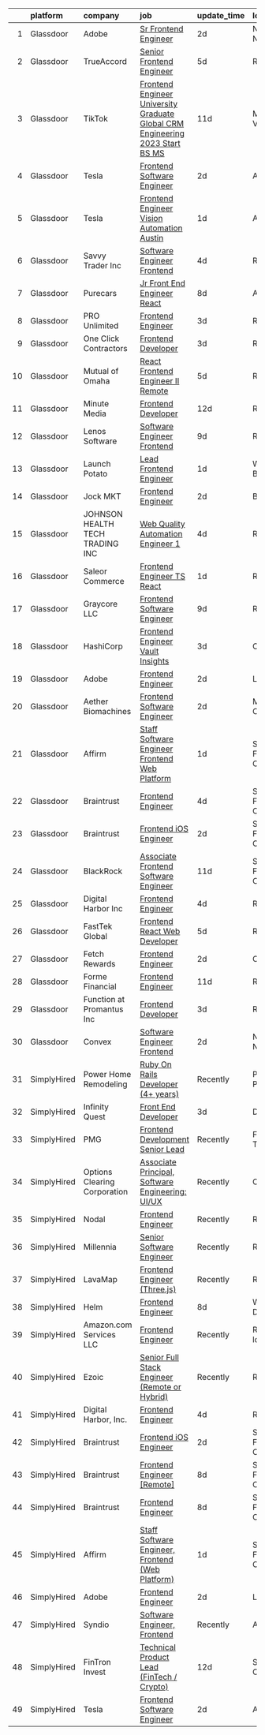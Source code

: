 

|    | platform    | company                         | job                                                                                                                                                                                                                                                                                                                                                                                                                                                                                                                                                                                                                                                                                                                                                                                                                                                                                                                   | update_time   | location            |
|---:|:------------|:--------------------------------|:----------------------------------------------------------------------------------------------------------------------------------------------------------------------------------------------------------------------------------------------------------------------------------------------------------------------------------------------------------------------------------------------------------------------------------------------------------------------------------------------------------------------------------------------------------------------------------------------------------------------------------------------------------------------------------------------------------------------------------------------------------------------------------------------------------------------------------------------------------------------------------------------------------------------|:--------------|:--------------------|
|  1 | Glassdoor   | Adobe                           | [Sr  Frontend Engineer](https://www.glassdoor.com/partner/jobListing.htm?pos=128&ao=1136043&s=58&guid=00000183737677afa33c3e5fd92b0db0&src=GD_JOB_AD&t=SR&vt=w&cs=1_a11ca9fc&cb=1664089487641&jobListingId=1008155725921&jrtk=3-0-1gdpnctum2orf001-1gdpnctvb209r000-411506722f729fcb-)                                                                                                                                                                                                                                                                                                                                                                                                                                                                                                                                                                                                                                | 2d            | New York, NY        |
|  2 | Glassdoor   | TrueAccord                      | [Senior Frontend Engineer](https://www.glassdoor.com/partner/jobListing.htm?pos=127&ao=1136043&s=58&guid=00000183737677afa33c3e5fd92b0db0&src=GD_JOB_AD&t=SR&vt=w&ea=1&cs=1_3ea6f880&cb=1664089487641&jobListingId=1008150182405&jrtk=3-0-1gdpnctum2orf001-1gdpnctvb209r000-6005b039b1987099-)                                                                                                                                                                                                                                                                                                                                                                                                                                                                                                                                                                                                                        | 5d            | Remote              |
|  3 | Glassdoor   | TikTok                          | [Frontend Engineer  University Graduate  Global CRM Engineering   2023 Start  BS MS ](https://www.glassdoor.com/partner/jobListing.htm?pos=116&ao=1136043&s=58&guid=00000183737677afa33c3e5fd92b0db0&src=GD_JOB_AD&t=SR&vt=w&cs=1_d08f2066&cb=1664089487638&jobListingId=1008136047805&jrtk=3-0-1gdpnctum2orf001-1gdpnctvb209r000-d7dafdcab62ba9ad-)                                                                                                                                                                                                                                                                                                                                                                                                                                                                                                                                                                  | 11d           | Mountain View, CA   |
|  4 | Glassdoor   | Tesla                           | [Frontend Software Engineer](https://www.glassdoor.com/partner/jobListing.htm?pos=101&ao=1110586&s=58&guid=00000183737677afa33c3e5fd92b0db0&src=GD_JOB_AD&t=SR&vt=w&cs=1_1b77c42f&cb=1664089487637&jobListingId=1008157141093&cpc=2CAED5C921A5F994&jrtk=3-0-1gdpnctum2orf001-1gdpnctvb209r000-1eaa54b20911e956--6NYlbfkN0BkX03mv_qGbDFMol2YHqLRvzzvm2LmpzMO_FcYL_FtJlnJTzsjtFTdelRG5HbGrIeCZP9oCSI6ImUnSzql4YIzeVzeWjcL10e3PjKPNncrtfUATnLfKEun6B7oMHrkjGLZfplALUQMVGdb_o3LMDr-5aX1YHMk9lEeSsmmOEO_rk7NXu8kpYIFIDJnIcavTmbao5qyCgqUPc74USiRRZzZQsExkV26DvbdTMmfJ4UgkRNXoWGHPdpq1ETW1MlZffnwCVkHApGnL4CO4fpGlmG-ues1mILg0aQjOmoVCVk044I25XuOqL10ELbbTiLrGD3ENjMYPTJt-tZv-RKqDYVbodFDn5Poa9DIuZfHmRlkq3FPWpPSc3Uczw6bQOISvSEyW3ed9HDUvv-LujpRAb7_RVV6MHYG7oJOd4BRiY-74x4q5IzjNhIZmpv3DJBefgevMIm7q1c_wmAA4bpabQNHem4NsQyhgpFJolQuIFMPUcWQD8jW3Xwn)                                                                      | 2d            | Austin, TX          |
|  5 | Glassdoor   | Tesla                           | [Frontend Engineer  Vision Automation  Austin ](https://www.glassdoor.com/partner/jobListing.htm?pos=103&ao=1110586&s=58&guid=00000183737677afa33c3e5fd92b0db0&src=GD_JOB_AD&t=SR&vt=w&cs=1_7143be7a&cb=1664089487637&jobListingId=1008158818623&cpc=3BA4CE39D5B5DEF5&jrtk=3-0-1gdpnctum2orf001-1gdpnctvb209r000-367b1ae1888af79e--6NYlbfkN0BkX03mv_qGbDFMol2YHqLRvzzvm2LmpzMO_FcYL_FtJlnJTzsjtFTdelRG5HbGrIf48uuBwRKZvRPgdtXQRBafWY5Z7yh-yjyaBs9aaj_ndWbkFIfitr6FBlbVGQM6jD7adcX613XQ8GVGz5lVzaTeLkNqVHMelLri7UHHnCPZK_Y4XDGeu4jC2et1xzZhbLYp4fvuJPGWNHTvuCPlNoZHAMj2gOzVgGI7YV8qfV04Iv2JqeoePhY8EM5QEun6_i590fBxrunDs_Bm1v3fG-MjP9EeUwC1Hb8aAmPx7t2LDd_4CuHASohchso4wESLhowpmmu7TLdL697UE6xne_BQhLe8Jl6tO3fqcCsEgI78c8V-ukJnPe6bShSTz-sbsdp5Gi4Z_9PcUII_z2JBP2J0i7oa3NeugjINQeVoys4dChvXbITvl2IlIR3gFTP3l56BM3L2O80lZd_1SvOL6GTMsojbePNsqL6Xq-kd3FBpm3yrJOhCQ8nT3dKFbWV6ZtmFHhnMXYrzaA%3D%3D)                       | 1d            | Austin, TX          |
|  6 | Glassdoor   | Savvy Trader  Inc               | [Software Engineer   Frontend](https://www.glassdoor.com/partner/jobListing.htm?pos=115&ao=1136043&s=58&guid=00000183737677afa33c3e5fd92b0db0&src=GD_JOB_AD&t=SR&vt=w&ea=1&cs=1_3c1e6365&cb=1664089487638&jobListingId=1008151672409&jrtk=3-0-1gdpnctum2orf001-1gdpnctvb209r000-3151fb58d76bbba9-)                                                                                                                                                                                                                                                                                                                                                                                                                                                                                                                                                                                                                    | 4d            | Remote              |
|  7 | Glassdoor   | Purecars                        | [Jr  Front End Engineer   React](https://www.glassdoor.com/partner/jobListing.htm?pos=108&ao=1136043&s=58&guid=00000183737677afa33c3e5fd92b0db0&src=GD_JOB_AD&t=SR&vt=w&ea=1&cs=1_f3451da6&cb=1664089487637&jobListingId=1008145849027&jrtk=3-0-1gdpnctum2orf001-1gdpnctvb209r000-d91244bc8c53ce95-)                                                                                                                                                                                                                                                                                                                                                                                                                                                                                                                                                                                                                  | 8d            | Atlanta, GA         |
|  8 | Glassdoor   | PRO Unlimited                   | [Frontend Engineer](https://www.glassdoor.com/partner/jobListing.htm?pos=112&ao=1136043&s=58&guid=00000183737677afa33c3e5fd92b0db0&src=GD_JOB_AD&t=SR&vt=w&ea=1&cs=1_c121f4d7&cb=1664089487638&jobListingId=1008154604418&jrtk=3-0-1gdpnctum2orf001-1gdpnctvb209r000-9c4d52cc2aeb0260-)                                                                                                                                                                                                                                                                                                                                                                                                                                                                                                                                                                                                                               | 3d            | Remote              |
|  9 | Glassdoor   | One Click Contractors           | [Frontend Developer](https://www.glassdoor.com/partner/jobListing.htm?pos=125&ao=1136043&s=58&guid=00000183737677afa33c3e5fd92b0db0&src=GD_JOB_AD&t=SR&vt=w&ea=1&cs=1_21fb4e4e&cb=1664089487641&jobListingId=1008153414131&jrtk=3-0-1gdpnctum2orf001-1gdpnctvb209r000-27f394f296b1f160-)                                                                                                                                                                                                                                                                                                                                                                                                                                                                                                                                                                                                                              | 3d            | Remote              |
| 10 | Glassdoor   | Mutual of Omaha                 | [React Frontend Engineer II   Remote](https://www.glassdoor.com/partner/jobListing.htm?pos=102&ao=1110586&s=58&guid=00000183737677afa33c3e5fd92b0db0&src=GD_JOB_AD&t=SR&vt=w&cs=1_14f9ea90&cb=1664089487637&jobListingId=1008149269440&cpc=E773D000C9BC26FA&jrtk=3-0-1gdpnctum2orf001-1gdpnctvb209r000-b7a42c823d67b9cb--6NYlbfkN0AKY9t8q7VgAheoAs7efbXyhExMUVS6P88HBLabZoQOT6odWudF8K1nswEbB-u_gfjFFV8n7oot-o9a303JeocnPtINEZm6uL52t5GhvEJhdaAMm6FpF5H9MSfcmuXXBGHHbFUJDIiELhJvK5m30MLIoPafmtYyQ4UtV4_jxj8aSAoCteelZ269xQXWddrY6oz7pb25tBcIyg4_wZ9ltJomzTS7nD1OzmEgDZeOLztBKYRc6qleUygG_s5XNTqQi5INSrmiEXpV5gkGSotxm3JZSNlfq8wacrX5WGMbMvBoFZsgg9-B_bsJTHhVbYRvmSLXI1grFaainbTb6KWEPinnawG1-NWuWbuccY2FmAuI2vidA597BDnpEC8bInzf3eBJh7GWXejBkHepbllNYOKRy9euqnfRPA2gxStFuOOUJv9_Qjbe7zcggAZ4C6hk4AEQgc95iCV1Mk8i9Ol_sjd73ZpLF3J50cNs-DBpNDW7DY5RlT0pAEbeEFw5KlFf_SyxogTMui992xw36ZLISw88z9U4_2mE-UaAM9XJPm7wFA%3D%3D) | 5d            | Remote              |
| 11 | Glassdoor   | Minute Media                    | [Frontend Developer](https://www.glassdoor.com/partner/jobListing.htm?pos=117&ao=1136043&s=58&guid=00000183737677afa33c3e5fd92b0db0&src=GD_JOB_AD&t=SR&vt=w&ea=1&cs=1_54cbddea&cb=1664089487638&jobListingId=1008134598526&jrtk=3-0-1gdpnctum2orf001-1gdpnctvb209r000-183d548ffeb1d3f4-)                                                                                                                                                                                                                                                                                                                                                                                                                                                                                                                                                                                                                              | 12d           | Remote              |
| 12 | Glassdoor   | Lenos Software                  | [Software Engineer  Frontend](https://www.glassdoor.com/partner/jobListing.htm?pos=121&ao=1136043&s=58&guid=00000183737677afa33c3e5fd92b0db0&src=GD_JOB_AD&t=SR&vt=w&cs=1_86dada96&cb=1664089487639&jobListingId=1008143781369&jrtk=3-0-1gdpnctum2orf001-1gdpnctvb209r000-067a6f2af5e21cbc-)                                                                                                                                                                                                                                                                                                                                                                                                                                                                                                                                                                                                                          | 9d            | Remote              |
| 13 | Glassdoor   | Launch Potato                   | [Lead Frontend Engineer](https://www.glassdoor.com/partner/jobListing.htm?pos=129&ao=1136043&s=58&guid=00000183737677afa33c3e5fd92b0db0&src=GD_JOB_AD&t=SR&vt=w&ea=1&cs=1_e1e4ce45&cb=1664089487641&jobListingId=1008157830250&jrtk=3-0-1gdpnctum2orf001-1gdpnctvb209r000-11248a04092d2791-)                                                                                                                                                                                                                                                                                                                                                                                                                                                                                                                                                                                                                          | 1d            | West Palm Beach, FL |
| 14 | Glassdoor   | Jock MKT                        | [Frontend Engineer](https://www.glassdoor.com/partner/jobListing.htm?pos=122&ao=1136043&s=58&guid=00000183737677afa33c3e5fd92b0db0&src=GD_JOB_AD&t=SR&vt=w&ea=1&cs=1_f9c60656&cb=1664089487639&jobListingId=1008157226597&jrtk=3-0-1gdpnctum2orf001-1gdpnctvb209r000-3066f95add390635-)                                                                                                                                                                                                                                                                                                                                                                                                                                                                                                                                                                                                                               | 2d            | Boston, MA          |
| 15 | Glassdoor   | JOHNSON HEALTH TECH TRADING INC | [Web Quality Automation Engineer 1](https://www.glassdoor.com/partner/jobListing.htm?pos=123&ao=1136043&s=58&guid=00000183737677afa33c3e5fd92b0db0&src=GD_JOB_AD&t=SR&vt=w&ea=1&cs=1_e6134484&cb=1664089487639&jobListingId=1008151378497&jrtk=3-0-1gdpnctum2orf001-1gdpnctvb209r000-9dbf229f1d5dc607-)                                                                                                                                                                                                                                                                                                                                                                                                                                                                                                                                                                                                               | 4d            | Remote              |
| 16 | Glassdoor   | Saleor Commerce                 | [Frontend Engineer  TS  React ](https://www.glassdoor.com/partner/jobListing.htm?pos=107&ao=1136043&s=58&guid=00000183737677afa33c3e5fd92b0db0&src=GD_JOB_AD&t=SR&vt=w&cs=1_7e84349e&cb=1664089487637&jobListingId=1008157764742&jrtk=3-0-1gdpnctum2orf001-1gdpnctvb209r000-9782c00eeced325b-)                                                                                                                                                                                                                                                                                                                                                                                                                                                                                                                                                                                                                        | 1d            | Remote              |
| 17 | Glassdoor   | Graycore  LLC                   | [Frontend Software Engineer](https://www.glassdoor.com/partner/jobListing.htm?pos=111&ao=1136043&s=58&guid=00000183737677afa33c3e5fd92b0db0&src=GD_JOB_AD&t=SR&vt=w&ea=1&cs=1_0dfc2cf9&cb=1664089487638&jobListingId=1008143380938&jrtk=3-0-1gdpnctum2orf001-1gdpnctvb209r000-7d72a074e208625d-)                                                                                                                                                                                                                                                                                                                                                                                                                                                                                                                                                                                                                      | 9d            | Remote              |
| 18 | Glassdoor   | HashiCorp                       | [Frontend Engineer   Vault Insights](https://www.glassdoor.com/partner/jobListing.htm?pos=130&ao=1136043&s=58&guid=00000183737677afa33c3e5fd92b0db0&src=GD_JOB_AD&t=SR&vt=w&ea=1&cs=1_bd0277b1&cb=1664089487641&jobListingId=1008154245479&jrtk=3-0-1gdpnctum2orf001-1gdpnctvb209r000-6c8a6ad9c5a1cf10-)                                                                                                                                                                                                                                                                                                                                                                                                                                                                                                                                                                                                              | 3d            | Chicago, IL         |
| 19 | Glassdoor   | Adobe                           | [Frontend Engineer](https://www.glassdoor.com/partner/jobListing.htm?pos=105&ao=1136043&s=58&guid=00000183737677afa33c3e5fd92b0db0&src=GD_JOB_AD&t=SR&vt=w&cs=1_6b9cbae4&cb=1664089487637&jobListingId=1008155725520&jrtk=3-0-1gdpnctum2orf001-1gdpnctvb209r000-6f2f33f781fe8414-)                                                                                                                                                                                                                                                                                                                                                                                                                                                                                                                                                                                                                                    | 2d            | Lehi, UT            |
| 20 | Glassdoor   | Aether Biomachines              | [Frontend Software Engineer](https://www.glassdoor.com/partner/jobListing.htm?pos=118&ao=1136043&s=58&guid=00000183737677afa33c3e5fd92b0db0&src=GD_JOB_AD&t=SR&vt=w&ea=1&cs=1_b0adf1d1&cb=1664089487638&jobListingId=1008157062243&jrtk=3-0-1gdpnctum2orf001-1gdpnctvb209r000-224c34c6bbd6d0b4-)                                                                                                                                                                                                                                                                                                                                                                                                                                                                                                                                                                                                                      | 2d            | Menlo Park, CA      |
| 21 | Glassdoor   | Affirm                          | [Staff Software Engineer  Frontend  Web Platform ](https://www.glassdoor.com/partner/jobListing.htm?pos=119&ao=1136043&s=58&guid=00000183737677afa33c3e5fd92b0db0&src=GD_JOB_AD&t=SR&vt=w&cs=1_9e56ed08&cb=1664089487638&jobListingId=1008158469332&jrtk=3-0-1gdpnctum2orf001-1gdpnctvb209r000-6e60ac6622ca89c8-)                                                                                                                                                                                                                                                                                                                                                                                                                                                                                                                                                                                                     | 1d            | San Francisco, CA   |
| 22 | Glassdoor   | Braintrust                      | [Frontend Engineer](https://www.glassdoor.com/partner/jobListing.htm?pos=113&ao=1136043&s=58&guid=00000183737677afa33c3e5fd92b0db0&src=GD_JOB_AD&t=SR&vt=w&ea=1&cs=1_1ebc457f&cb=1664089487638&jobListingId=1008151724007&jrtk=3-0-1gdpnctum2orf001-1gdpnctvb209r000-751d21dcd9ab2c30-)                                                                                                                                                                                                                                                                                                                                                                                                                                                                                                                                                                                                                               | 4d            | San Francisco, CA   |
| 23 | Glassdoor   | Braintrust                      | [Frontend iOS Engineer](https://www.glassdoor.com/partner/jobListing.htm?pos=106&ao=1136043&s=58&guid=00000183737677afa33c3e5fd92b0db0&src=GD_JOB_AD&t=SR&vt=w&ea=1&cs=1_5524e090&cb=1664089487637&jobListingId=1008156446667&jrtk=3-0-1gdpnctum2orf001-1gdpnctvb209r000-6e29561237cd37a5-)                                                                                                                                                                                                                                                                                                                                                                                                                                                                                                                                                                                                                           | 2d            | San Francisco, CA   |
| 24 | Glassdoor   | BlackRock                       | [Associate  Frontend Software Engineer](https://www.glassdoor.com/partner/jobListing.htm?pos=126&ao=1136043&s=58&guid=00000183737677afa33c3e5fd92b0db0&src=GD_JOB_AD&t=SR&vt=w&cs=1_044c31c1&cb=1664089487641&jobListingId=1008136930454&jrtk=3-0-1gdpnctum2orf001-1gdpnctvb209r000-b33e2842ebab016d-)                                                                                                                                                                                                                                                                                                                                                                                                                                                                                                                                                                                                                | 11d           | San Francisco, CA   |
| 25 | Glassdoor   | Digital Harbor  Inc             | [Frontend Engineer](https://www.glassdoor.com/partner/jobListing.htm?pos=109&ao=1136043&s=58&guid=00000183737677afa33c3e5fd92b0db0&src=GD_JOB_AD&t=SR&vt=w&ea=1&cs=1_bc9fcdfd&cb=1664089487637&jobListingId=1008151895347&jrtk=3-0-1gdpnctum2orf001-1gdpnctvb209r000-2cab35858e9cbbe6-)                                                                                                                                                                                                                                                                                                                                                                                                                                                                                                                                                                                                                               | 4d            | Remote              |
| 26 | Glassdoor   | FastTek Global                  | [Frontend React Web Developer](https://www.glassdoor.com/partner/jobListing.htm?pos=104&ao=1110586&s=58&guid=00000183737677afa33c3e5fd92b0db0&src=GD_JOB_AD&t=SR&vt=w&ea=1&cs=1_94e00d26&cb=1664089487637&jobListingId=1008148872640&cpc=334ABAF5D42DC775&jrtk=3-0-1gdpnctum2orf001-1gdpnctvb209r000-9cbf17a88d8f88cc--6NYlbfkN0Az9dGzmoqKccvpcm3t3G7jEvFeta23pvltH6fcBy3LrPVjE2rxg7kPFDqNQ1VyFFxglvQCxnOW_tbfmnrGCkoGK6oOZv44viupygUXOn6yGmmwbGGqbC0bAWUIObDC7sGlil-7jsN0Q9gDa0TMMvZnCR6HUFlx8E_oDhZt_oDqQyvobv_0WuKxtRG5FYf_HU5_DIZaXCH2EdTtjDwzRY3NjD3V8wBZpsZsdy7tp92rgtuAf5b3dT5N1aleKsqBc8_AN6-1iAyU9jQj4R4v2vpXp6OrTMCTyJq6gG0ZHFQA_7hh-5RHZ5XfF11gCTPAUMPiuEcemSkoco3812kZYFzL8aYgMiI6fFX5GqDjwUrXjB_o0QNrZh-2qdftewHV13xM-QdPBB_efZDQXAUqH6Rdgir5JgDPvPqd8JWqCnSNDZjkj5c5JUts6xeYcifbqhEuMS8PEpiyi8WkzXX1mluDU9Sub5c3eYu37qTgcDfXVi3aLVVYXi5l1j-kdtm-Q9ji_4XuKtYKfmaCIijsyF-CB8yb7_-CeDE%3D)                 | 5d            | Remote              |
| 27 | Glassdoor   | Fetch Rewards                   | [Frontend Engineer](https://www.glassdoor.com/partner/jobListing.htm?pos=114&ao=1136043&s=58&guid=00000183737677afa33c3e5fd92b0db0&src=GD_JOB_AD&t=SR&vt=w&cs=1_e43497bc&cb=1664089487638&jobListingId=1008157032203&jrtk=3-0-1gdpnctum2orf001-1gdpnctvb209r000-c52eaa1ee7eecf48-)                                                                                                                                                                                                                                                                                                                                                                                                                                                                                                                                                                                                                                    | 2d            | Chicago, IL         |
| 28 | Glassdoor   | Forme Financial                 | [Frontend Engineer](https://www.glassdoor.com/partner/jobListing.htm?pos=110&ao=1136043&s=58&guid=00000183737677afa33c3e5fd92b0db0&src=GD_JOB_AD&t=SR&vt=w&cs=1_8339e940&cb=1664089487637&jobListingId=1008137783977&jrtk=3-0-1gdpnctum2orf001-1gdpnctvb209r000-813de31c25d3117f-)                                                                                                                                                                                                                                                                                                                                                                                                                                                                                                                                                                                                                                    | 11d           | Remote              |
| 29 | Glassdoor   | Function at Promantus Inc       | [Frontend Developer](https://www.glassdoor.com/partner/jobListing.htm?pos=120&ao=1136043&s=58&guid=00000183737677afa33c3e5fd92b0db0&src=GD_JOB_AD&t=SR&vt=w&ea=1&cs=1_720db268&cb=1664089487639&jobListingId=1008153510223&jrtk=3-0-1gdpnctum2orf001-1gdpnctvb209r000-e43e90b8e4ae6b63-)                                                                                                                                                                                                                                                                                                                                                                                                                                                                                                                                                                                                                              | 3d            | Remote              |
| 30 | Glassdoor   | Convex                          | [Software Engineer  Frontend](https://www.glassdoor.com/partner/jobListing.htm?pos=124&ao=1136043&s=58&guid=00000183737677afa33c3e5fd92b0db0&src=GD_JOB_AD&t=SR&vt=w&ea=1&cs=1_dab5ec4d&cb=1664089487639&jobListingId=1008157209744&jrtk=3-0-1gdpnctum2orf001-1gdpnctvb209r000-7098c548465fd80a-)                                                                                                                                                                                                                                                                                                                                                                                                                                                                                                                                                                                                                     | 2d            | New York, NY        |
| 31 | SimplyHired | Power Home Remodeling           | [Ruby On Rails Developer (4+ years)](https://www.simplyhired.com/job/Iruf1G2gNQXv_YlK5sliF3pd53Hz-hqypCDavWgKL1ydH1QmE7zrqA?q=frontend+engineer)                                                                                                                                                                                                                                                                                                                                                                                                                                                                                                                                                                                                                                                                                                                                                                      | Recently      | Philadelphia, PA    |
| 32 | SimplyHired | Infinity Quest                  | [Front End Developer](https://www.simplyhired.com/job/pQSxGG4t5dGy8ivBqIwlF8RDVE2TzH8ysPYN8pGpCDmyh_49eCaO1g?q=frontend+engineer)                                                                                                                                                                                                                                                                                                                                                                                                                                                                                                                                                                                                                                                                                                                                                                                     | 3d            | Dallas, TX          |
| 33 | SimplyHired | PMG                             | [Frontend Development Senior Lead](https://www.simplyhired.com/job/WxYlnAyWuFDkZ0GLVBhdo5Koa7IN5qJxf9CSS4nOUsxSlDljLNPvSA?q=frontend+engineer)                                                                                                                                                                                                                                                                                                                                                                                                                                                                                                                                                                                                                                                                                                                                                                        | Recently      | Fort Worth, TX      |
| 34 | SimplyHired | Options Clearing Corporation    | [Associate Principal, Software Engineering: UI/UX](https://www.simplyhired.com/job/KqX0r19PqDHKMf5s4hh43-0ZDumkM18M7UHYdpXWDCoMP2N68H7pqQ?q=frontend+engineer)                                                                                                                                                                                                                                                                                                                                                                                                                                                                                                                                                                                                                                                                                                                                                        | Recently      | Chicago, IL         |
| 35 | SimplyHired | Nodal                           | [Frontend Engineer](https://www.simplyhired.com/job/75ry-Eu0nSZpKMRgg41Z0_gvK2rV-hQ2xCKkRD2dfeeva-gc--Hn4w?q=frontend+engineer)                                                                                                                                                                                                                                                                                                                                                                                                                                                                                                                                                                                                                                                                                                                                                                                       | Recently      | Remote              |
| 36 | SimplyHired | Millennia                       | [Senior Software Engineer](https://www.simplyhired.com/job/FPJVg9TEXTFLv6031hVfGx_c9M2U_bniCoSJwqJ7H_94rxUR-yoMDw?q=frontend+engineer)                                                                                                                                                                                                                                                                                                                                                                                                                                                                                                                                                                                                                                                                                                                                                                                | Recently      | Raleigh, NC         |
| 37 | SimplyHired | LavaMap                         | [Frontend Engineer (Three.js)](https://www.simplyhired.com/job/VTHfQWIswe1mt_pcTNUvnNqQv20hJnuNTTC5WSfT7HlWovMxw_a1hQ?q=frontend+engineer)                                                                                                                                                                                                                                                                                                                                                                                                                                                                                                                                                                                                                                                                                                                                                                            | Recently      | Remote              |
| 38 | SimplyHired | Helm                            | [Frontend Engineer](https://www.simplyhired.com/job/VmQRiY8sVI1qS45O0dG3A0pzU5qSQUyXmq9IFdLAOQ_nEnRafeQ6Zw?q=frontend+engineer)                                                                                                                                                                                                                                                                                                                                                                                                                                                                                                                                                                                                                                                                                                                                                                                       | 8d            | Washington, DC      |
| 39 | SimplyHired | Amazon.com Services LLC         | [Frontend Engineer](https://www.simplyhired.com/job/MD3yAvBmAMJDtg_FPohyOWyaSZII-kxAl8JiF4jDXI-Dd1RaSgtIdg?q=frontend+engineer)                                                                                                                                                                                                                                                                                                                                                                                                                                                                                                                                                                                                                                                                                                                                                                                       | Recently      | Remote +2 locations |
| 40 | SimplyHired | Ezoic                           | [Senior Full Stack Engineer (Remote or Hybrid)](https://www.simplyhired.com/job/PtHUZeKp4VMwLLwoHTm7QWqfUNxqvwEtx3sJpPhtYblwaV1mqiRplw?q=frontend+engineer)                                                                                                                                                                                                                                                                                                                                                                                                                                                                                                                                                                                                                                                                                                                                                           | Recently      | Remote              |
| 41 | SimplyHired | Digital Harbor, Inc.            | [Frontend Engineer](https://www.simplyhired.com/job/_7Iyz7snlbADQ_-bj-qxjNELEU28Homb2xdfPZ-I2z7chQ3kHj0dpA?q=frontend+engineer)                                                                                                                                                                                                                                                                                                                                                                                                                                                                                                                                                                                                                                                                                                                                                                                       | 4d            | Remote              |
| 42 | SimplyHired | Braintrust                      | [Frontend iOS Engineer](https://www.simplyhired.com/job/BcezpxjXTLzWAC2mWFNojGWIB7Kr3PPqZF9PWRHMf1pIgciMjfjnQA?q=frontend+engineer)                                                                                                                                                                                                                                                                                                                                                                                                                                                                                                                                                                                                                                                                                                                                                                                   | 2d            | San Francisco, CA   |
| 43 | SimplyHired | Braintrust                      | [Frontend Engineer [Remote]](https://www.simplyhired.com/job/h2D69lSuXlhS76Nva7hAiv-8V1iHNd_cgWzbOxEBWJxeWpkxOS_rLA?q=frontend+engineer)                                                                                                                                                                                                                                                                                                                                                                                                                                                                                                                                                                                                                                                                                                                                                                              | 8d            | San Francisco, CA   |
| 44 | SimplyHired | Braintrust                      | [Frontend Engineer](https://www.simplyhired.com/job/TZOiNg49PgqP6u6Dm95FVh9L0TmpadTy60_M6Imccw8zZPnsV1VBUg?q=frontend+engineer)                                                                                                                                                                                                                                                                                                                                                                                                                                                                                                                                                                                                                                                                                                                                                                                       | 8d            | San Francisco, CA   |
| 45 | SimplyHired | Affirm                          | [Staff Software Engineer, Frontend (Web Platform)](https://www.simplyhired.com/job/0rsz2v-wdwx88wm6xAa3pxOfI7vPTwEXUky--1aBp6_qfORu4zssPA?q=frontend+engineer)                                                                                                                                                                                                                                                                                                                                                                                                                                                                                                                                                                                                                                                                                                                                                        | 1d            | San Francisco, CA   |
| 46 | SimplyHired | Adobe                           | [Frontend Engineer](https://www.simplyhired.com/job/MuTWwGM7J8-l02ELW6921QYXdeYCUNcxfmE9CRRprDH7txXal_eMqw?q=frontend+engineer)                                                                                                                                                                                                                                                                                                                                                                                                                                                                                                                                                                                                                                                                                                                                                                                       | 2d            | Lehi, UT            |
| 47 | SimplyHired | Syndio                          | [Software Engineer, Frontend](https://www.simplyhired.com/job/QJXBOc7Al6pKWvqnVPJGh2iqBPG9niwTkec3_uPSfosPZzcYqaTwmA?q=frontend+engineer)                                                                                                                                                                                                                                                                                                                                                                                                                                                                                                                                                                                                                                                                                                                                                                             | Recently      | Atlanta, GA         |
| 48 | SimplyHired | FinTron Invest                  | [Technical Product Lead (FinTech / Crypto)](https://www.simplyhired.com/job/6cJT3UEZOr6fVf0CRQtJLSRpvdcOHMawPGQoTkrXoBSoTiwgX1vLkw?q=frontend+engineer)                                                                                                                                                                                                                                                                                                                                                                                                                                                                                                                                                                                                                                                                                                                                                               | 12d           | Stamford, CT        |
| 49 | SimplyHired | Tesla                           | [Frontend Software Engineer](https://www.simplyhired.com/job/K2TTGUCVmL39bjfE_62PZ0mg1hYfEZmHflwpN2NnOmWGnUE9LpGIIA?q=frontend+engineer)                                                                                                                                                                                                                                                                                                                                                                                                                                                                                                                                                                                                                                                                                                                                                                              | 2d            | Austin, TX          |
